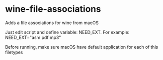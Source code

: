 # wine-file-associations

Adds a file associations for wine from macOS

Just edit script and define variable: NEED_EXT. For example:
NEED_EXT="asm pdf mp3"

Before running, make sure macOS have default application for each of this filetypes
